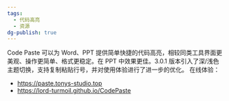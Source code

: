 ```yaml
---
tags:
  - 代码高亮
  - 资源
dg-publish: true
---
```

Code Paste 可以为 Word、PPT 提供简单快捷的代码高亮，相较同类工具界面更美观、操作更简单、格式更稳定。在 PPT 中效果更佳。3.0.1 版本引入了深/浅色主题切换，支持复制粘贴行号，并对使用体验进行了进一步的优化。
在线体验：
- https://paste.tonys-studio.top 
- https://lord-turmoil.github.io/CodePaste